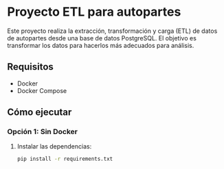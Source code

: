 # Proyecto ETL para autopartes

Este proyecto realiza la extracción, transformación y carga (ETL) de datos de autopartes desde una base de datos PostgreSQL. El objetivo es transformar los datos para hacerlos más adecuados para análisis.

## Requisitos

- Docker
- Docker Compose

## Cómo ejecutar

### Opción 1: Sin Docker

1. Instalar las dependencias:
   ```bash
   pip install -r requirements.txt


